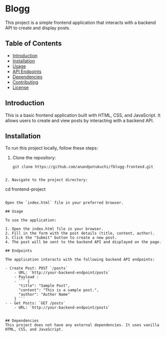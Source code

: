 #  Blogg

This project is a simple frontend application that interacts with a backend API to create and display posts.

## Table of Contents

- [Introduction](#introduction)
- [Installation](#installation)
- [Usage](#usage)
- [API Endpoints](#api-endpoints)
- [Dependencies](#dependencies)
- [Contributing](#contributing)
- [License](#license)

## Introduction

This is a basic frontend application built with HTML, CSS, and JavaScript. It allows users to create and view posts by interacting with a backend API.

## Installation

To run this project locally, follow these steps:

1. Clone the repository:
   ```
   git clone https://github.com/anandpotukuchi/fblogg-frontend.git 
  ``` 

2. Navigate to the project directory:

```
cd frontend-project
```

Open the `index.html` file in your preferred browser.

## Usage

To use the application:

1. Open the index.html file in your browser.
2. Fill in the form with the post details (title, content, author).
3. Click the "Submit" button to create a new post.
4. The post will be sent to the backend API and displayed on the page.

## Endpoints

The application interacts with the following backend API endpoints:

- Create Post: POST `/posts`
    - URL: `http://your-backend-endpoint/posts`   
    - Payload :
    - ``` {
      "title": "Sample Post",
      "content": "This is a sample post.",
      "author": "Author Name"
    } ```
- - Get Posts: `GET /posts`
    - URL: `http://your-backend-endpoint/posts`
    

## Dependencies
This project does not have any external dependencies. It uses vanilla HTML, CSS, and JavaScript.
